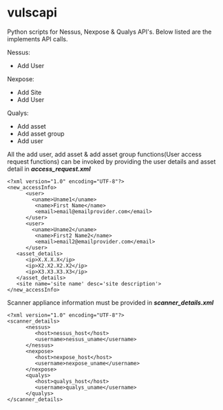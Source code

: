 # vulscapi
Python scripts for Nessus, Nexpose &amp; Qualys API's. Below listed are the implements API calls.

Nessus:
* Add User

Nexpose:
* Add Site
* Add User

Qualys:
* Add asset
* Add asset group
* Add user

All the add user, add asset & add asset group functions(User access request functions) can be invoked by providing the user details and asset detail in **_access_request.xml_**

```
<?xml version="1.0" encoding="UTF-8"?>
<new_accessInfo>
      <user>
        <uname>Uname1</uname>
         <name>First Name</name>
         <email>email@emailprovider.com</email>
      </user>
      <user>
        <uname>Uname2</uname>
         <name>First2 Name2</name>
         <email>email2@emailprovider.com</email>
      </user>
   <asset_details>
      <ip>X.X.X.X</ip>
      <ip>X2.X2.X2.X2</ip>
      <ip>X3.X3.X3.X3</ip>
   </asset_details>
   <site name='site name' desc='site description'>
</new_accessInfo>
```

Scanner appliance information must be provided in **_scanner_details.xml_**

```
<?xml version="1.0" encoding="UTF-8"?>
<scanner_details>
      <nessus>
         <host>nessus_host</host>
         <username>nessus_uname</username>
      </nessus>
      <nexpose>
         <host>nexpose_host</host>
         <username>nexpose_uname</username>
      </nexpose>
      <qualys>
         <host>qualys_host</host>
         <username>qualys_uname</username>
      </qualys>
</scanner_details>
```
